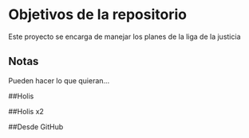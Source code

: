 # Objetivos de la repositorio

Este proyecto se encarga de manejar los planes de la liga de la justicia


## Notas
Pueden hacer lo que quieran...


##Holis

##Holis x2

##Desde GitHub
